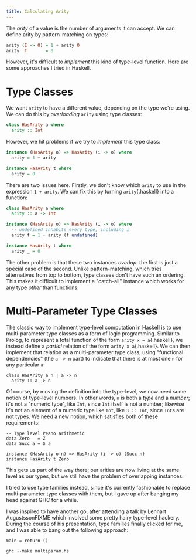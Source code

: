 ```yaml
---
title: Calculating Arity
---
```


The *arity* of a value is the number of arguments it can accept. We can define arity by pattern-matching on types:

```haskell
arity (I -> O) = 1 + arity O
arity  T       = 0
```

However, it's difficult to *implement* this kind of type-level function. Here are some approaches I tried in Haskell.

# Type Classes #

We want `arity` to have a different value, depending on the type we're using. We can do this by *overloading* `arity` using type classes:

```haskell
class HasArity a where
  arity :: Int
```

However, we hit problems if we try to *implement* this type class:

```haskell
instance (HasArity o) => HasArity (i -> o) where
  arity = 1 + arity

instance HasArity t where
  arity = 0
```

There are two issues here. Firstly, we don't know which `arity` to use in the expression `1 + arity`. We can fix this by turning `arity`{.haskell} into a function:

```haskell
class HasArity a where
  arity :: a -> Int

instance (HasArity o) => HasArity (i -> o) where
  -- undefined inhabits every type, including i
  arity f = 1 + arity (f undefined)

instance HasArity t where
  arity _ = 0
```

The other problem is that these two instances *overlap*: the first is just a special case of the second. Unlike pattern-matching, which tries alternatives from top to bottom, type classes don't have such an ordering. This makes it difficult to implement a "catch-all" instance which works for any type *other* than functions.

# Multi-Parameter Type Classes #

The classic way to implement type-level computation in Haskell is to use multi-parameter type classes as a form of logic programming. Similar to Prolog, to represent a total function of the form `arity x = a`{.haskell}, we instead define a *partial* relation of the form `arity x a`{.haskell}. We can then implement that relation as a multi-parameter type class, using "functional dependencies" (the `a -> n` part) to indicate that there is at most one `n` for any particular `a`:

```{.haskell pipe="tee multiparam.hs"}
class HasArity a n | a -> n
  arity :: a -> n
```

Of course, by moving the definition into the type-level, we now need some notion of type-level numbers. In other words, `n` is both a *type* and a *number*; it's not a "numeric type", like `Int`, since `Int` itself is not a number; likewise it's not an element of a numeric type like `Int`, like `3 :: Int`, since `Int`s are not types. We need a new notion, which satisfies both of these requirements:

```
-- Type level Peano arithmetic
data Zero   = Z
data Succ a = S a

instance (HasArity o n) => HasArity (i -> o) (Succ n)
instance HasArity t Zero
```

This gets us part of the way there; our arities are now living at the same level as our types, but we still have the problem of overlapping instances.

I tried to use type families instead, since it's currently fashionable to replace multi-parameter type classes with them, but I gave up after banging my head against GHC for a while.

I was inspired to have another go, after attending a talk by Lennart AugustssonFIXME which involved some pretty hairy type-level hackery. During the course of his presentation, type families finally clicked for me, and I was able to bang out the following approach:

```{pipe="cat > multiparam.hs"}
main = return ()
```

```{pipe="sh"}
ghc --make multiparam.hs
```
